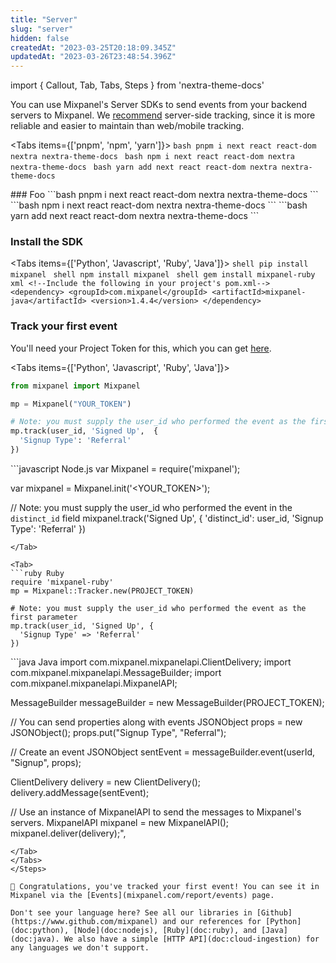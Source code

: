 ```yaml
---
title: "Server"
slug: "server"
hidden: false
createdAt: "2023-03-25T20:18:09.345Z"
updatedAt: "2023-03-26T23:48:54.396Z"
---
```


import { Callout, Tab, Tabs, Steps } from 'nextra-theme-docs'

You can use Mixpanel's Server SDKs to send events from your backend servers to Mixpanel. We [recommend](doc:plan-your-implementation#need-to-start-tracking-product-data) server-side tracking, since it is more reliable and easier to maintain than web/mobile tracking.

<Tabs items={['pnpm', 'npm', 'yarn']}>
  <Tab>
    ```bash
    pnpm i next react react-dom nextra nextra-theme-docs
    ```
  </Tab>
  <Tab>
    ```bash
    npm i next react react-dom nextra nextra-theme-docs
    ```
  </Tab>
  <Tab>
    ```bash
    yarn add next react react-dom nextra nextra-theme-docs
    ```
  </Tab>
</Tabs>


<Steps>
### Foo
<Tabs items={['pnpm', 'npm', 'yarn']}>
  <Tab>
    ```bash
    pnpm i next react react-dom nextra nextra-theme-docs
    ```
  </Tab>
  <Tab>
    ```bash
    npm i next react react-dom nextra nextra-theme-docs
    ```
  </Tab>
  <Tab>
    ```bash
    yarn add next react react-dom nextra nextra-theme-docs
    ```
  </Tab>
</Tabs>

  
### Install the SDK
<Tabs items={['Python', 'Javascript', 'Ruby', 'Java']}>
  <Tab>
    ```shell
    pip install mixpanel
    ```
  </Tab>
  <Tab>
    ```shell
    npm install mixpanel
    ```
  </Tab>
  <Tab>
    ```shell
    gem install mixpanel-ruby
    ```
  </Tab>
  <Tab>
    ```xml
      <!--Include the following in your project's pom.xml-->
      <dependency>
        <groupId>com.mixpanel</groupId>
        <artifactId>mixpanel-java</artifactId>
        <version>1.4.4</version>
      </dependency>
     ```
  </Tab>
</Tabs>

### Track your first event

You'll need your Project Token for this, which you can get [here](mixpanel.com/settings/project).

<Tabs items={['Python', 'Javascript', 'Ruby', 'Java']}>
  <Tab>
  ```python Python
  from mixpanel import Mixpanel

  mp = Mixpanel("YOUR_TOKEN")

  # Note: you must supply the user_id who performed the event as the first parameter.
  mp.track(user_id, 'Signed Up',  {
    'Signup Type': 'Referral'
  })
  ```
  </Tab>

  <Tab>
  ```javascript Node.js
  var Mixpanel = require('mixpanel');

  var mixpanel = Mixpanel.init('<YOUR_TOKEN>');

  // Note: you must supply the user_id who performed the event in the `distinct_id` field
  mixpanel.track('Signed Up', {
    'distinct_id': user_id,
    'Signup Type': 'Referral'
  })
  ```
  </Tab>
  
  <Tab>
  ```ruby Ruby
  require 'mixpanel-ruby'
  mp = Mixpanel::Tracker.new(PROJECT_TOKEN)

  # Note: you must supply the user_id who performed the event as the first parameter
  mp.track(user_id, 'Signed Up', {
    'Signup Type' => 'Referral'
  })
  ```
  </Tab>
  <Tab>
  ```java Java
  import com.mixpanel.mixpanelapi.ClientDelivery;
  import com.mixpanel.mixpanelapi.MessageBuilder;
  import com.mixpanel.mixpanelapi.MixpanelAPI;

  MessageBuilder messageBuilder = new MessageBuilder(PROJECT_TOKEN);

  // You can send properties along with events
  JSONObject props = new JSONObject();
  props.put("Signup Type", "Referral");

  // Create an event
  JSONObject sentEvent = messageBuilder.event(userId, "Signup", props);

  ClientDelivery delivery = new ClientDelivery();
  delivery.addMessage(sentEvent);

  // Use an instance of MixpanelAPI to send the messages to Mixpanel's servers.
  MixpanelAPI mixpanel = new MixpanelAPI();
  mixpanel.deliver(delivery);",
  ```
  </Tab>
</Tabs>
</Steps>

🎉 Congratulations, you've tracked your first event! You can see it in Mixpanel via the [Events](mixpanel.com/report/events) page. 

Don't see your language here? See all our libraries in [Github](https://www.github.com/mixpanel) and our references for [Python](doc:python), [Node](doc:nodejs), [Ruby](doc:ruby), and [Java](doc:java). We also have a simple [HTTP API](doc:cloud-ingestion) for any languages we don't support.
